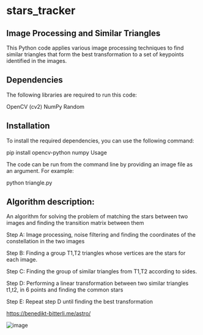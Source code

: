 # stars_tracker
## Image Processing and Similar Triangles
This Python code applies various image processing techniques to find similar triangles that form the best transformation to a set of keypoints identified in the images.

## Dependencies
The following libraries are required to run this code:

OpenCV (cv2)
NumPy
Random
## Installation
To install the required dependencies, you can use the following command:


pip install opencv-python numpy
Usage

The code can be run from the command line by providing an image file as an argument. For example:

python triangle.py 

## Algorithm description:

An algorithm for solving the problem of matching the stars between two images and finding the transition matrix between them

Step A: Image processing, noise filtering and finding the coordinates of the constellation in the two images

Step B: Finding a group T1,T2 triangles whose vertices are the stars for each image.

Step C: Finding the group of similar triangles from T1,T2 according to sides.

Step D: Performing a linear transformation between two similar triangles t1,t2, in 6 points and finding the common stars

Step E: Repeat step D until finding the best transformation

https://benedikt-bitterli.me/astro/


![image](https://user-images.githubusercontent.com/92825016/235878094-5249e9c6-4c30-4fa8-a24e-28343926f917.png)

